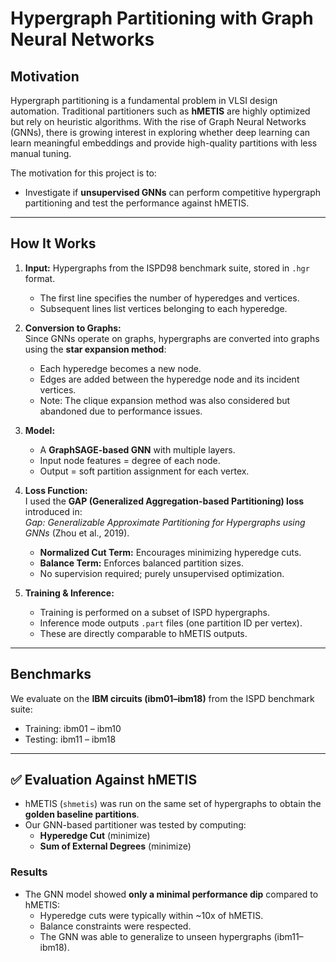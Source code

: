 # Hypergraph Partitioning with Graph Neural Networks

## Motivation
Hypergraph partitioning is a fundamental problem in VLSI design automation. Traditional partitioners such as **hMETIS** are highly optimized but rely on heuristic algorithms. With the rise of Graph Neural Networks (GNNs), there is growing interest in exploring whether deep learning can learn meaningful embeddings and provide high-quality partitions with less manual tuning.

The motivation for this project is to:
- Investigate if **unsupervised GNNs** can perform competitive hypergraph partitioning and test the performance against hMETIS.

---

## How It Works
1. **Input:** Hypergraphs from the ISPD98 benchmark suite, stored in `.hgr` format.  
   - The first line specifies the number of hyperedges and vertices.  
   - Subsequent lines list vertices belonging to each hyperedge.

2. **Conversion to Graphs:**  
   Since GNNs operate on graphs, hypergraphs are converted into graphs using the **star expansion method**:
   - Each hyperedge becomes a new node.  
   - Edges are added between the hyperedge node and its incident vertices.
   - Note: The clique expansion method was also considered but abandoned due to performance issues.

3. **Model:**  
   - A **GraphSAGE-based GNN** with multiple layers.  
   - Input node features = degree of each node.  
   - Output = soft partition assignment for each vertex.  

4. **Loss Function:**  
   I used the **GAP (Generalized Aggregation-based Partitioning) loss** introduced in:  
   *Gap: Generalizable Approximate Partitioning for Hypergraphs using GNNs* (Zhou et al., 2019).  
   - **Normalized Cut Term:** Encourages minimizing hyperedge cuts.  
   - **Balance Term:** Enforces balanced partition sizes.  
   - No supervision required; purely unsupervised optimization.

5. **Training & Inference:**  
   - Training is performed on a subset of ISPD hypergraphs.  
   - Inference mode outputs `.part` files (one partition ID per vertex).  
   - These are directly comparable to hMETIS outputs.  

---

## Benchmarks
We evaluate on the **IBM circuits (ibm01–ibm18)** from the ISPD benchmark suite:  

- Training: ibm01 – ibm10  
- Testing: ibm11 – ibm18  

---

## ✅ Evaluation Against hMETIS
- hMETIS (`shmetis`) was run on the same set of hypergraphs to obtain the **golden baseline partitions**.  
- Our GNN-based partitioner was tested by computing:  
  - **Hyperedge Cut** (minimize)  
  - **Sum of External Degrees** (minimize)  

### Results
- The GNN model showed **only a minimal performance dip** compared to hMETIS:  
  - Hyperedge cuts were typically within ~10x of hMETIS.  
  - Balance constraints were respected.  
  - The GNN was able to generalize to unseen hypergraphs (ibm11–ibm18).  

